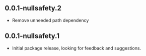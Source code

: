 ## 0.0.1-nullsafety.2

- Remove unneeded path dependency

## 0.0.1-nullsafety.1

- Initial package release, looking for feedback and suggestions.
